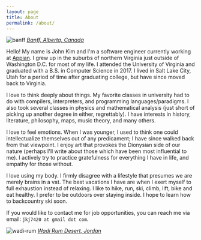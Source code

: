 ```yaml
---
layout: page
title: About
permalink: /about/
---
```


![banff](../images/about-banff.png)
_[Banff, Alberta, Canada](https://www.google.com/maps/place/Sulphur+Mountain+Cosmic+Ray+Station+National+Historic+Site/@51.1485293,-115.5719836,1967m/data=!3m1!1e3!4m5!3m4!1s0x5370c9f9d5693577:0x571e2652e7d443f8!8m2!3d51.147152!4d-115.5789178)_

Hello! My name is John Kim and I'm a software engineer currently working at
[Appian](https://www.appian.com/). I grew up in the suburbs of northern Virginia
just outside of Washington D.C. for most of my life. I attended the University
of Virginia and graduated with a B.S. in Computer Science in 2017. I lived in
Salt Lake City, Utah for a period of time after graduating college, but have
since moved back to Virginia.

I love to think deeply about things. My favorite classes in university had to do
with compilers, interpreters, and programming languages/paradigms. I also took
several classes in physics and mathematical analysis (just short of picking up
another degree in either, regrettably). I have interests in history, literature,
philosophy, maps, music theory, and many others.

I love to feel emotions. When I was younger, I used to think one could
intellectualize themselves out of any predicament; I have since walked back from
that viewpoint. I enjoy art that provokes the Dionysian side of our nature
(perhaps I'll write about those which have been most influential to me). I
actively try to practice gratefulness for everything I have in life, and empathy
for those without.

I love using my body. I firmly disagree with a lifestyle that presumes we are
merely brains in a vat. The best vacations I have are when I exert myself to
full exhaustion instead of relaxing. I like to hike, run, ski, climb, lift, bike
and eat healthy. I prefer to be outdoors over staying inside. I hope to learn
how to backcountry ski soon.

If you would like to contact me for job opportunities, you can reach me via
email: `jkj7420 at gmail dot com`.

![wadi-rum](../images/about-wadi-rum.png)
_[Wadi Rum Desert, Jordan](https://www.google.com/maps/place/Aqaba+Qasabah+District,+Jordan/@29.3926825,35.3449285,12683m/data=!3m1!1e3!4m5!3m4!1s0x150089a4c46b87b1:0xf53f25815d7e4eb8!8m2!3d29.5321241!4d35.006355)_
